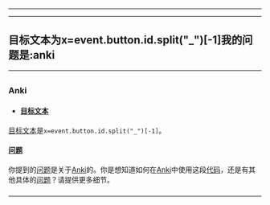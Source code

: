 # 
___
___
## 目标文本为x=event.button.id.split("_")[-1]我的问题是:anki
___
## 
### Anki
- #### [目标文本](key_***目标文本***)

[目标文本](key_***目标文本***)是`x=event.button.id.split("_")[-1]`。

#### [问题](key_***问题***)

你提到的[问题](key_***问题***)是关于[Anki](key_***Anki***)的。你是想知道如何在[Anki](key_***Anki***)中使用这段[代码](key_***代码***)，还是有其他具体的[问题](key_***问题***)？请提供更多细节。
### 
___
